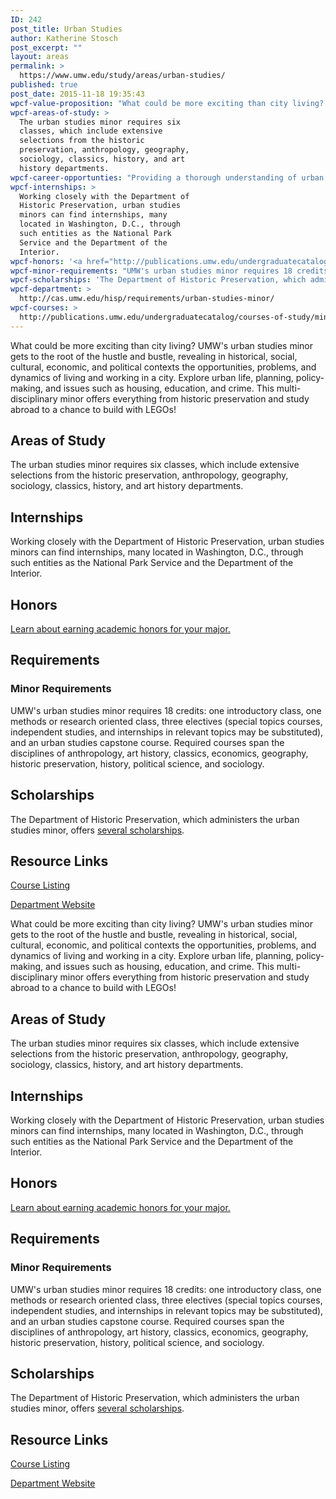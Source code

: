 ```yaml
---
ID: 242
post_title: Urban Studies
author: Katherine Stosch
post_excerpt: ""
layout: areas
permalink: >
  https://www.umw.edu/study/areas/urban-studies/
published: true
post_date: 2015-11-18 19:35:43
wpcf-value-proposition: "What could be more exciting than city living? UMW's urban studies minor gets to the root of the hustle and bustle, revealing in historical, social, cultural, economic, and political contexts the opportunities, problems, and dynamics of living and working in a city. Explore urban life, planning, policy-making, and issues such as housing, education, and crime. This multi-disciplinary minor offers everything from historic preservation and study abroad to a chance to build with LEGOs!"
wpcf-areas-of-study: >
  The urban studies minor requires six
  classes, which include extensive
  selections from the historic
  preservation, anthropology, geography,
  sociology, classics, history, and art
  history departments.
wpcf-career-opportunties: "Providing a thorough understanding of urban communities and problem-solving, along with a background in sociology, economics, historic preservation, and more, UMW's minor in urban studies will help prepare you to make a difference in the world around you in such fields as planning, community organization, public administration, housing, and economic development. A degree in urban studies is also good preparation for graduate work in education, law, business, and more."
wpcf-internships: >
  Working closely with the Department of
  Historic Preservation, urban studies
  minors can find internships, many
  located in Washington, D.C., through
  such entities as the National Park
  Service and the Department of the
  Interior.
wpcf-honors: '<a href="http://publications.umw.edu/undergraduatecatalog/academic_policies/honors/">Learn about earning academic honors for your major.</a>'
wpcf-minor-requirements: "UMW's urban studies minor requires 18 credits: one introductory class, one methods or research oriented class, three electives (special topics courses, independent studies, and internships in relevant topics may be substituted), and an urban studies capstone course. Required courses span the disciplines of anthropology, art history, classics, economics, geography, historic preservation, history, political science, and sociology."
wpcf-scholarships: 'The Department of Historic Preservation, which administers the urban studies minor, offers <a href="http://cas.umw.edu/hisp/scholarships/">several scholarships</a>.'
wpcf-department: >
  http://cas.umw.edu/hisp/requirements/urban-studies-minor/
wpcf-courses: >
  http://publications.umw.edu/undergraduatecatalog/courses-of-study/minors/urbn/
---
```

<!-- End Types Custom Fields -->
<!-- End Types Custom Fields -->
<!-- End Types Custom Fields -->
<!-- Types Custom Fields: -->

<!-- value-proposition -->
What could be more exciting than city living? UMW's urban studies minor gets to the root of the hustle and bustle, revealing in historical, social, cultural, economic, and political contexts the opportunities, problems, and dynamics of living and working in a city. Explore urban life, planning, policy-making, and issues such as housing, education, and crime. This multi-disciplinary minor offers everything from historic preservation and study abroad to a chance to build with LEGOs!
<!-- End value-proposition -->

<!-- areas-of-study -->
<h2>Areas of Study</h2>The urban studies minor requires six classes, which include extensive selections from the historic preservation, anthropology, geography, sociology, classics, history, and art history departments.
<!-- End areas-of-study -->

<!-- internships -->
<h2>Internships</h2>Working closely with the Department of Historic Preservation, urban studies minors can find internships, many located in Washington, D.C., through such entities as the National Park Service and the Department of the Interior.
<!-- End internships -->

<!-- honors -->
<h2>Honors</h2><a href="http://publications.umw.edu/undergraduatecatalog/academic_policies/honors/">Learn about earning academic honors for your major.</a>
<!-- End honors -->

<!-- requirements -->
<h2>Requirements</h2>
<!-- minor-requirements -->
<h3>Minor Requirements</h3>UMW's urban studies minor requires 18 credits: one introductory class, one methods or research oriented class, three electives (special topics courses, independent studies, and internships in relevant topics may be substituted), and an urban studies capstone course. Required courses span the disciplines of anthropology, art history, classics, economics, geography, historic preservation, history, political science, and sociology.
<!-- End minor-requirements -->

<!-- End requirements -->

<!-- scholarships -->
<h2>Scholarships</h2>The Department of Historic Preservation, which administers the urban studies minor, offers <a href="http://cas.umw.edu/hisp/scholarships/">several scholarships</a>.
<!-- End scholarships -->

<!-- resource-links -->
<h2>Resource Links</h2>
<!-- courses -->
<a href="http://publications.umw.edu/undergraduatecatalog/courses-of-study/minors/urbn/" class="button">Course Listing</a>
<!-- End courses -->

<!-- department -->
<a href="http://cas.umw.edu/hisp/requirements/urban-studies-minor/" class="button">Department Website</a>
<!-- End department -->

<!-- End resource-links -->

<!-- End Types Custom Fields -->
<!-- Types Custom Fields: -->

<!-- value-proposition -->
What could be more exciting than city living? UMW's urban studies minor gets to the root of the hustle and bustle, revealing in historical, social, cultural, economic, and political contexts the opportunities, problems, and dynamics of living and working in a city. Explore urban life, planning, policy-making, and issues such as housing, education, and crime. This multi-disciplinary minor offers everything from historic preservation and study abroad to a chance to build with LEGOs!
<!-- End value-proposition -->

<!-- areas-of-study -->
<h2>Areas of Study</h2>The urban studies minor requires six classes, which include extensive selections from the historic preservation, anthropology, geography, sociology, classics, history, and art history departments.
<!-- End areas-of-study -->

<!-- internships -->
<h2>Internships</h2>Working closely with the Department of Historic Preservation, urban studies minors can find internships, many located in Washington, D.C., through such entities as the National Park Service and the Department of the Interior.
<!-- End internships -->

<!-- honors -->
<h2>Honors</h2><a href="http://publications.umw.edu/undergraduatecatalog/academic_policies/honors/">Learn about earning academic honors for your major.</a>
<!-- End honors -->

<!-- requirements -->
<h2>Requirements</h2>
<!-- minor-requirements -->
<h3>Minor Requirements</h3>UMW's urban studies minor requires 18 credits: one introductory class, one methods or research oriented class, three electives (special topics courses, independent studies, and internships in relevant topics may be substituted), and an urban studies capstone course. Required courses span the disciplines of anthropology, art history, classics, economics, geography, historic preservation, history, political science, and sociology.
<!-- End minor-requirements -->

<!-- End requirements -->

<!-- scholarships -->
<h2>Scholarships</h2>The Department of Historic Preservation, which administers the urban studies minor, offers <a href="http://cas.umw.edu/hisp/scholarships/">several scholarships</a>.
<!-- End scholarships -->

<!-- resource-links -->
<h2>Resource Links</h2>
<!-- courses -->
<a href="http://publications.umw.edu/undergraduatecatalog/courses-of-study/minors/urbn/" class="button">Course Listing</a>
<!-- End courses -->

<!-- department -->
<a href="http://cas.umw.edu/hisp/requirements/urban-studies-minor/" class="button">Department Website</a>
<!-- End department -->

<!-- End resource-links -->

<!-- End Types Custom Fields -->